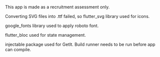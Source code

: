 This app is made as a recruitment assessment only.

Converting SVG files into .ttf failed, so flutter_svg library used for icons.

google_fonts library used to apply roboto font.

flutter_bloc used for state management.

injectable package used for GetIt. Build runner needs to be run before app can compile.